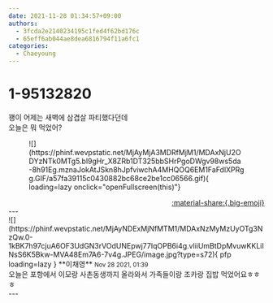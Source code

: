 ```yaml
---
date: 2021-11-28 01:34:57+09:00
authors:
  - 3fcda2e2140234195c1fed4f62bd176c
  - 65eff6ab044ae8dea6816794f11a6fc1
categories:
  - Chaeyoung
---
```


# 1-95132820

<div class="post-container" markdown="1">
<div class="content-container md-sidebar__scrollwrap" markdown="1">

꽹이 어제는 새벽에 삼겹살 파티했다던데<br>오늘은 뭐 먹었어?
<figure markdown="1">
![](https://phinf.wevpstatic.net/MjAyMjA3MDRfMjM1/MDAxNjU2ODYzNTk0MTg5.bl9gHr_X8ZRb1DT325bbSHrPgoDWgv98ws5da-8h91Eg.mznaJokAtJSkn8hJpfviwchA4MHQOQ6EM1FaFdlXPRgg.GIF/a57fa39115c0430882bc68ce2be1cc06566.gif){ loading=lazy onclick="openFullscreen(this)"}
</figure>


</div>
</div>

<div style="text-align: right;" markdown="1">
<a href="https://weverse.io/fromis9/fanpost/1-95132820" style="text-align: right;">:material-share:{.big-emoji}</a>
</div>
---

<div class="comments-container md-sidebar__scrollwrap" markdown="1">
<div class="comment" markdown="1">
<div class='id-container' markdown="1">
![](https://phinf.wevpstatic.net/MjAyNDExMjNfMTM1/MDAxNzMyMzUyOTg3NzQw.0-1kBK7h97cjuA6OF3UdGN3rVOdUNEpwj77IqOPB6i4g.vliiUmBtDpMvuwKKLiINsS6K5Bkw-MVA48Em7A6-7v4g.JPEG/image.jpg?type=s72){ pfp loading=lazy }
**<span class="artist">이채영</span>** <small>Nov 28 2021, 01:39</small><br>
</div>
<div class='comment-body' markdown="1">
오늘은 포항에서 이모랑 사촌동생까지 올라와서 가족들이랑 조카랑 집밥 먹었어요ㅎㅎㅎ
</div>
</div>
</div>
---
